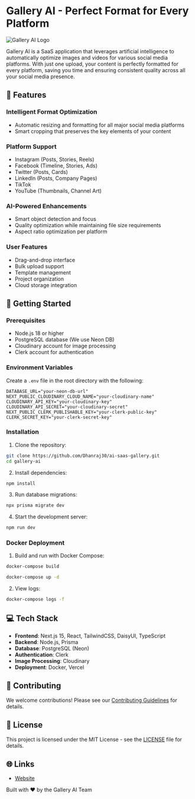 # Gallery AI - Perfect Format for Every Platform

![Gallery AI Logo](https://your-logo-url.com)

Gallery AI is a SaaS application that leverages artificial intelligence to automatically optimize images and videos for various social media platforms. With just one upload, your content is perfectly formatted for every platform, saving you time and ensuring consistent quality across all your social media presence.

## 🌟 Features

### Intelligent Format Optimization
- Automatic resizing and formatting for all major social media platforms
- Smart cropping that preserves the key elements of your content

### Platform Support
- Instagram (Posts, Stories, Reels)
- Facebook (Timeline, Stories, Ads)
- Twitter (Posts, Cards)
- LinkedIn (Posts, Company Pages)
- TikTok
- YouTube (Thumbnails, Channel Art)

### AI-Powered Enhancements
- Smart object detection and focus
- Quality optimization while maintaining file size requirements
- Aspect ratio optimization per platform

### User Features
- Drag-and-drop interface
- Bulk upload support
- Template management
- Project organization
- Cloud storage integration

## 🚀 Getting Started

### Prerequisites
- Node.js 18 or higher
- PostgreSQL database (We use Neon DB)
- Cloudinary account for image processing
- Clerk account for authentication

### Environment Variables
Create a `.env` file in the root directory with the following:

```env
DATABASE_URL="your-neon-db-url"
NEXT_PUBLIC_CLOUDINARY_CLOUD_NAME="your-cloudinary-name"
CLOUDINARY_API_KEY="your-cloudinary-key"
CLOUDINARY_API_SECRET="your-cloudinary-secret"
NEXT_PUBLIC_CLERK_PUBLISHABLE_KEY="your-clerk-public-key"
CLERK_SECRET_KEY="your-clerk-secret-key"
```

### Installation

1. Clone the repository:
```bash
git clone https://github.com/Dhanraj30/ai-saas-gallery.git
cd gallery-ai
```

2. Install dependencies:
```bash
npm install
```

3. Run database migrations:
```bash
npx prisma migrate dev
```

4. Start the development server:
```bash
npm run dev
```

### Docker Deployment

1. Build and run with Docker Compose:
```bash
docker-compose build
```
```bash
docker-compose up -d
```

2. View logs:
```bash
docker-compose logs -f
```


## 💻 Tech Stack

- **Frontend**: Next.js 15, React, TailwindCSS, DaisyUI, TypeScript
- **Backend**: Node.js, Prisma
- **Database**: PostgreSQL (Neon)
- **Authentication**: Clerk
- **Image Processing**: Cloudinary
- **Deployment**: Docker, Vercel

## 🤝 Contributing

We welcome contributions! Please see our [Contributing Guidelines](CONTRIBUTING.md) for details.

## 📄 License

This project is licensed under the MIT License - see the [LICENSE](LICENSE) file for details.

## 🌐 Links

- [Website](https://galleryai.com)

Built with ❤️ by the Gallery AI Team